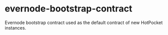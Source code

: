# evernode-bootstrap-contract
Evernode bootstrap contract used as the default contract of new HotPocket instances.
